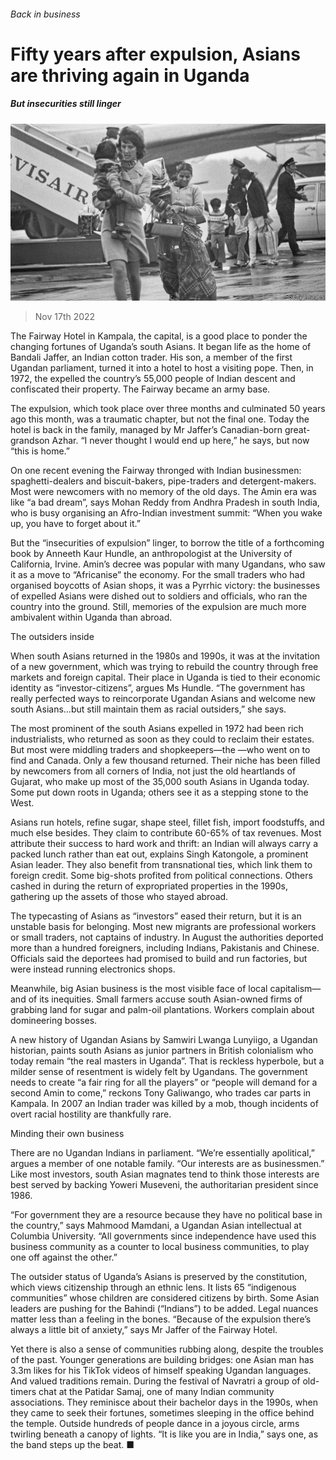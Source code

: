 ###### Back in business

# Fifty years after expulsion, Asians are thriving again in Uganda 

##### But insecurities still linger 

![image](images/20221119_MAP002.jpg) 

> Nov 17th 2022 

The Fairway Hotel in Kampala, the capital, is a good place to ponder the changing fortunes of Uganda’s south Asians. It began life as the home of Bandali Jaffer, an Indian cotton trader. His son, a member of the first Ugandan parliament, turned it into a hotel to host a visiting pope. Then, in 1972, the  expelled the country’s 55,000 people of Indian descent and confiscated their property. The Fairway became an army base.

The expulsion, which took place over three months and culminated 50 years ago this month, was a traumatic chapter, but not the final one. Today the hotel is back in the family, managed by Mr Jaffer’s Canadian-born great-grandson Azhar. “I never thought I would end up here,” he says, but now “this is home.” 

On one recent evening the Fairway thronged with Indian businessmen: spaghetti-dealers and biscuit-bakers, pipe-traders and detergent-makers. Most were newcomers with no memory of the old days. The Amin era was like “a bad dream”, says Mohan Reddy from Andhra Pradesh in south India, who is busy organising an Afro-Indian investment summit: “When you wake up, you have to forget about it.” 

But the “insecurities of expulsion” linger, to borrow the title of a forthcoming book by Anneeth Kaur Hundle, an anthropologist at the University of California, Irvine. Amin’s decree was popular with many Ugandans, who saw it as a move to “Africanise” the economy. For the small traders who had organised boycotts of Asian shops, it was a Pyrrhic victory: the businesses of expelled Asians were dished out to soldiers and officials, who ran the country into the ground. Still, memories of the expulsion are much more ambivalent within Uganda than abroad.

The outsiders inside

When south Asians returned in the 1980s and 1990s, it was at the invitation of a new government, which was trying to rebuild the country through free markets and foreign capital. Their place in Uganda is tied to their economic identity as “investor-citizens”, argues Ms Hundle. “The government has really perfected ways to reincorporate Ugandan Asians and welcome new south Asians…but still maintain them as racial outsiders,” she says.

The most prominent of the south Asians expelled in 1972 had been rich industrialists, who returned as soon as they could to reclaim their estates. But most were middling traders and shopkeepers—the —who went on to find  and Canada. Only a few thousand returned. Their niche has been filled by newcomers from all corners of India, not just the old heartlands of Gujarat, who make up most of the 35,000 south Asians in Uganda today. Some put down roots in Uganda; others see it as a stepping stone to the West.

Asians run hotels, refine sugar, shape steel, fillet fish, import foodstuffs, and much else besides. They claim to contribute 60-65% of tax revenues. Most attribute their success to hard work and thrift: an Indian will always carry a packed lunch rather than eat out, explains Singh Katongole, a prominent Asian leader. They also benefit from transnational ties, which link them to foreign credit. Some big-shots profited from political connections. Others cashed in during the return of expropriated properties in the 1990s, gathering up the assets of those who stayed abroad.

The typecasting of Asians as “investors” eased their return, but it is an unstable basis for belonging. Most new migrants are professional workers or small traders, not captains of industry. In August the authorities deported more than a hundred foreigners, including Indians, Pakistanis and Chinese. Officials said the deportees had promised to build and run factories, but were instead running electronics shops.

Meanwhile, big Asian business is the most visible face of local capitalism—and of its inequities. Small farmers accuse south Asian-owned firms of grabbing land for sugar and palm-oil plantations. Workers complain about domineering bosses. 

A new history of Ugandan Asians by Samwiri Lwanga Lunyiigo, a Ugandan historian, paints south Asians as junior partners in British colonialism who today remain “the real masters in Uganda”. That is reckless hyperbole, but a milder sense of resentment is widely felt by Ugandans. The government needs to create “a fair ring for all the players” or “people will demand for a second Amin to come,” reckons Tony Galiwango, who trades car parts in Kampala. In 2007 an Indian trader was killed by a mob, though incidents of overt racial hostility are thankfully rare.

Minding their own business

There are no Ugandan Indians in parliament. “We’re essentially apolitical,” argues a member of one notable family. “Our interests are as businessmen.” Like most investors, south Asian magnates tend to think those interests are best served by backing Yoweri Museveni, the authoritarian president since 1986. 

“For government they are a resource because they have no political base in the country,” says Mahmood Mamdani, a Ugandan Asian intellectual at Columbia University. “All governments since independence have used this business community as a counter to local business communities, to play one off against the other.”

The outsider status of Uganda’s Asians is preserved by the constitution, which views citizenship through an ethnic lens. It lists 65 “indigenous communities” whose children are considered citizens by birth. Some Asian leaders are pushing for the Bahindi (“Indians”) to be added. Legal nuances matter less than a feeling in the bones. “Because of the expulsion there’s always a little bit of anxiety,” says Mr Jaffer of the Fairway Hotel.

Yet there is also a sense of communities rubbing along, despite the troubles of the past. Younger generations are building bridges: one Asian man has 3.3m likes for his TikTok videos of himself speaking Ugandan languages. And valued traditions remain. During the festival of Navratri a group of old-timers chat at the Patidar Samaj, one of many Indian community associations. They reminisce about their bachelor days in the 1990s, when they came to seek their fortunes, sometimes sleeping in the office behind the temple. Outside hundreds of people dance in a joyous circle, arms twirling beneath a canopy of lights. “It is like you are in India,” says one, as the band steps up the beat. ■

